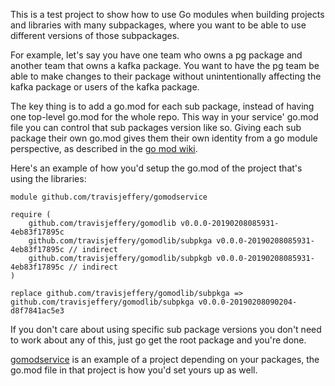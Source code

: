 This is a test project to show how to use Go modules when building projects and libraries with many subpackages, where you want to be able to use different versions of those subpackages.

For example, let's say you have one team who owns a pg package and another team that owns a kafka package. You want to have the pg team be able to make changes to their package without unintentionally affecting the kafka package or users of the kafka package.

The key thing is to add a go.mod for each sub package, instead of having one top-level go.mod for the whole repo. This way in your service' go.mod file you can control that sub packages version like so. Giving each sub package their own go.mod gives them their own identity from a go module perspective, as described in the [go mod wiki](https://github.com/golang/go/wiki/Modules#gomod).

Here's an example of how you'd setup the go.mod of the project that's using the libraries:

~~~
module github.com/travisjeffery/gomodservice

require (
	github.com/travisjeffery/gomodlib v0.0.0-20190208085931-4eb83f17895c
	github.com/travisjeffery/gomodlib/subpkga v0.0.0-20190208085931-4eb83f17895c // indirect
	github.com/travisjeffery/gomodlib/subpkgb v0.0.0-20190208085931-4eb83f17895c // indirect
)

replace github.com/travisjeffery/gomodlib/subpkga => github.com/travisjeffery/gomodlib/subpkga v0.0.0-20190208090204-d8f7841ac5e3
~~~

If you don't care about using specific sub package versions you don't need to work about any of this, just go get the root package and you're done.

[gomodservice](https://github.com/travisjeffery/gomodservice) is an example of a project depending on your packages, the go.mod file in that project is how you'd set yours up as well.
